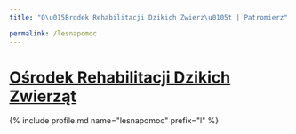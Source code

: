 ```yaml
---
title: "O\u015Brodek Rehabilitacji Dzikich Zwierz\u0105t | Patromierz"

permalink: /lesnapomoc
---
```


# [Ośrodek Rehabilitacji Dzikich Zwierząt](https://patronite.pl/lesnapomoc)

{% include profile.md name="lesnapomoc" prefix="l" %}
